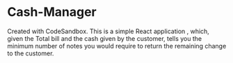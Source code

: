 # Cash-Manager
Created with CodeSandbox.
This is a simple React application , which, given the Total bill and the cash given by the customer, tells you the minimum number of notes you would require to return the remaining change to the customer.
